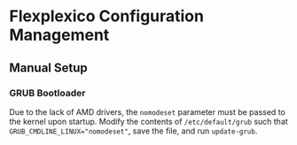 # Flexplexico Configuration Management

## Manual Setup

### GRUB Bootloader

Due to the lack of AMD drivers, the `nomodeset` parameter must be passed to the
kernel upon startup. Modify the contents of `/etc/default/grub` such that
`GRUB_CMDLINE_LINUX="nomodeset"`, save the file, and run `update-grub`.


